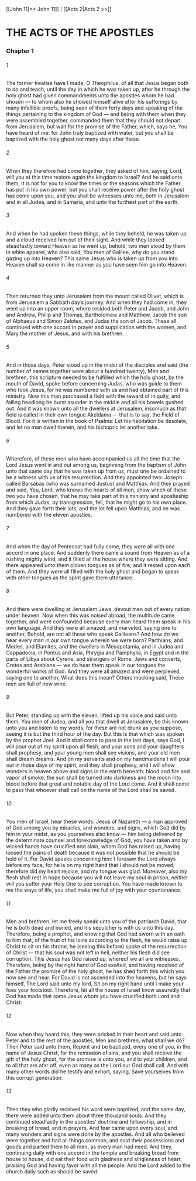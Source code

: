 [[John 11|<< John 11]]  |  [[Acts 2|Acts 2 >>]]

# THE ACTS OF THE APOSTLES
### Chapter 1
###### 1

The former treatise have I made, O Theophilus, of all that Jesus began both to do and teach, until the day in which he was taken up, after he through the holy ghost had given commandments unto the apostles whom he had chosen — to whom also he showed himself alive after his sufferings by many infallible proofs, being seen of them forty days and speaking of the things pertaining to the kingdom of God — and being with them when they were assembled together, commanded them that they should not depart from Jerusalem, but wait for the promise of the Father, which, says he, You have heard of me: for John truly baptized with water, but you shall be baptized with the holy ghost not many days after these.

###### 2
When they therefore had come together, they asked of him, saying, Lord, will you at this time restore again the kingdom to Israel? And he said unto them, It is not for you to know the times or the seasons which the Father has put in his own power; but you shall receive power after the holy ghost has come upon you, and you shall be witnesses unto me, both in Jerusalem and in all Judea, and in Samaria, and unto the furthest part of the earth.

###### 3
And when he had spoken these things, while they beheld, he was taken up and a cloud received him out of their sight. And while they looked steadfastly toward Heaven as he went up, behold, two men stood by them in white apparel, who also said, You men of Galilee, why do you stand gazing up into Heaven? This same Jesus who is taken up from you into Heaven shall so come in like manner as you have seen him go into Heaven.

###### 4
Then returned they unto Jerusalem from the mount called Olivet, which is from Jerusalem a Sabbath day’s journey. And when they had come in, they went up into an upper room, where resided both Peter and Jacob, and John and Andrew, Philip and Thomas, Bartholomew and Matthew, Jacob the son of Alphaeus and Simon Zelotes, and Judas the son of Jacob. These all continued with one accord in prayer and supplication with the women, and Mary the mother of Jesus, and with his brethren.

###### 5
And in those days, Peter stood up in the midst of the disciples and said (the number of names together were about a hundred twenty), Men and brethren, this scripture needed to be fulfilled which the holy ghost, by the mouth of David, spoke before concerning Judas, who was guide to them who took Jesus, for he was numbered with us and had obtained part of this ministry. Now this man purchased a field with the reward of iniquity, and falling headlong he burst asunder in the middle and all his bowels gushed out. And it was known unto all the dwellers at Jerusalem, insomuch as that field is called in their own tongue Akeldama — that is to say, the Field of Blood. For it is written in the book of Psalms: Let his habitation be desolate, and let no man dwell therein, and his bishopric let another take.

###### 6
Wherefore, of these men who have accompanied us all the time that the Lord Jesus went in and out among us, beginning from the baptism of John unto that same day that he was taken up from us, must one be ordained to be a witness with us of his resurrection. And they appointed two: Joseph called Barsabas (who was surnamed Justus) and Matthias. And they prayed and said, You, Lord, who knows the hearts of all men, show which of these two you have chosen, that he may take part of this ministry and apostleship from which Judas, by transgression, fell, that he might go to his own place. And they gave forth their lots, and the lot fell upon Matthias, and he was numbered with the eleven apostles.

###### 7
And when the day of Pentecost had fully come, they were all with one accord in one place. And suddenly there came a sound from Heaven as of a rushing mighty wind, and it filled all the house where they were sitting. And there appeared unto them cloven tongues as of fire, and it rested upon each of them. And they were all filled with the holy ghost and began to speak with other tongues as the spirit gave them utterance.

###### 8
And there were dwelling at Jerusalem Jews, devout men out of every nation under heaven. Now when this was noised abroad, the multitude came together, and were confounded because every man heard them speak in his own language. And they were all amazed, and marveled, saying one to another, Behold, are not all these who speak Galileans? And how do we hear every man in our own tongue wherein we were born? Parthians, and Medes, and Elamites, and the dwellers in Mesopotamia, and in Judea and Cappadocia, in Pontus and Asia, Phrygia and Pamphylia, in Egypt and in the parts of Libya about Cyrene, and strangers of Rome, Jews and converts, Cretes and Arabians — we do hear them speak in our tongues the wonderful works of God. And they were all amazed and were perplexed, saying one to another, What does this mean? Others mocking said, These men are full of new wine.

###### 9
But Peter, standing up with the eleven, lifted up his voice and said unto them, You men of Judea, and all you that dwell at Jerusalem, be this known unto you and listen to my words; for these are not drunk as you suppose, seeing it is but the third hour of the day. But this is that which was spoken by the prophet Joel: And it shall come to pass in the last days, says God, I will pour out of my spirit upon all flesh, and your sons and your daughters shall prophesy, and your young men shall see visions, and your old men shall dream dreams. And on my servants and on my handmaidens I will pour out in those days of my spirit, and they shall prophesy, and I will show wonders in heaven above and signs in the earth beneath: blood and fire and vapor of smoke; the sun shall be turned into darkness and the moon into blood before that great and notable day of the Lord come. And it shall come to pass that whoever shall call on the name of the Lord shall be saved.

###### 10
You men of Israel, hear these words: Jesus of Nazareth — a man approved of God among you by miracles, and wonders, and signs, which God did by him in your midst, as you yourselves also know — him being delivered by the determinate counsel and foreknowledge of God, you have taken and by wicked hands have crucified and slain, whom God has raised up, having loosed the pains of death because it was not possible that he should be held of it. For David speaks concerning him: I foresaw the Lord always before my face, for he is on my right hand that I should not be moved; therefore did my heart rejoice, and my tongue was glad. Moreover, also my flesh shall rest in hope because you will not leave my soul in prison, neither will you suffer your Holy One to see corruption. You have made known to me the ways of life, you shall make me full of joy with your countenance.

###### 11
Men and brethren, let me freely speak unto you of the patriarch David, that he is both dead and buried, and his sepulcher is with us unto this day. Therefore, being a prophet, and knowing that God had sworn with an oath to him that, of the fruit of his loins according to the flesh, he would raise up Christ to sit on his throne, he (seeing this before) spoke of the resurrection of Christ — that his soul was not left in hell, neither his flesh did see corruption. This Jesus has God raised up, whereof we all are witnesses. Therefore, being by the right hand of God exalted, and having received of the Father the promise of the holy ghost, he has shed forth this which you now see and hear. For David is not ascended into the heavens, but he says himself, The Lord said unto my lord, Sit on my right hand until I make your foes your footstool. Therefore, let all the house of Israel know assuredly that God has made that same Jesus whom you have crucified both Lord and Christ.

###### 12
Now when they heard this, they were pricked in their heart and said unto Peter and to the rest of the apostles, Men and brethren, what shall we do? Then Peter said unto them, Repent and be baptized, every one of you, in the name of Jesus Christ, for the remission of sins, and you shall receive the gift of the holy ghost; for the promise is unto you, and to your children, and to all that are afar off, even as many as the Lord our God shall call. And with many other words did he testify and exhort, saying, Save yourselves from this corrupt generation.

###### 13
Then they who gladly received his word were baptized, and the same day, there were added unto them about three thousand souls. And they continued steadfastly in the apostles’ doctrine and fellowship, and in breaking of bread, and in prayers. And fear came upon every soul, and many wonders and signs were done by the apostles. And all who believed were together and had all things common, and sold their possessions and goods and parted them to all men, as every man had need. And they, continuing daily with one accord in the temple and breaking bread from house to house, did eat their food with gladness and singleness of heart, praising God and having favor with all the people. And the Lord added to the church daily such as should be saved.
